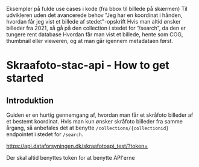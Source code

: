 Eksempler på fulde use cases i kode (fra bbox til billede på skærmen)
Til udvikleren uden det avancerede behov
"Jeg har en koordinat i hånden, hvordan får jeg vist et billede af stedet"-opskrift
Hvis man altid ønsker billeder fra 2021, så gå på den collection i stedet for ”/search”, da den er tungere rent database
Hvordan får man vist et billede, hente som COG, thumbnail eller vieweren, og at man går igennem metadataen først.

# Skraafoto-stac-api - How to get started

## Introduktion

Guiden er en hurtig gennemgang af, hvordan man får et skråfoto billeder af et bestemt koordinat.
Hvis man kun ønsker skråfoto billeder fra samme årgang, så anbefales det at benytte  `/collections/{collectionid}` endpointet i stedet for `/search`.

https://api.dataforsyningen.dk/skraafotoapi_test/?token=

Der skal altid benyttes token for at benytte API'erne